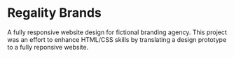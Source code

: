 # Regality Brands

A fully responsive website design for fictional branding agency. This project was an effort to enhance HTML/CSS skills by translating a design prototype to a fully reponsive website. 
